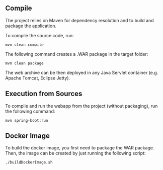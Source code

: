 ## Compile
The project relies on Maven for dependency resolution and to build and package the application.

To compile the source code, run:

    mvn clean compile

The following command creates a .WAR package in the target folder:

    mvn clean package
    
The web archive can be then deployed in any Java Servlet container (e.g. Apache Tomcat, Eclipse Jetty).

## Execution from Sources
To compile and run the webapp from the project (without packaging), run the following command:

    mvn spring-boot:run

## Docker Image
To build the docker image, you first need to package the WAR package. Then, the image can be created by just running the following script:
    
    ./buildDockerImage.sh
